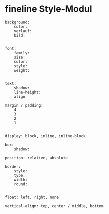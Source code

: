 # fineline Style-Modul


	background:
		color:
		verlauf:
		bild:
		
	
	font:
		family:
		size:
		color:
		style:
		weight:
		
	
	text:
		shadow:
		line-height:
		align
	
	margin / padding:
		4
		3
		2
		1
		
	
	display: block, inline, inline-block
	
	box:
		shadow:
		
	position: relative, absolute
	
	border:
		style:
		type:
		width:
		round:
		
	
	float: left, right, none
	
	vertical-align: top, center / middle, bottom
	